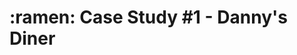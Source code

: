 <h1> :ramen: Case Study #1 - Danny's Diner </h1>

<picture>
  <source srcset="[https://user-images.githubusercontent.com/25423296/163456776-7f95b81a-f1ed-45f7-b7ab-8fa810d529fa.png](https://github.com/qanhnn12/8-Week-SQL-Challenge/blob/main/IMG/1.png)">
</picture>



